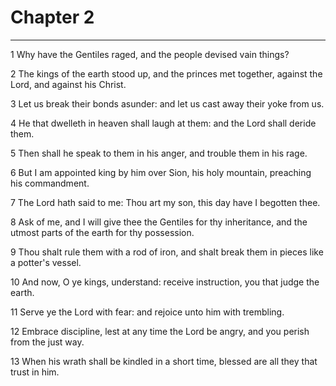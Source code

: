 # Chapter 2

***

1 Why have the Gentiles raged, and the people devised vain things?

2 The kings of the earth stood up, and the princes met together, against the Lord, and against his Christ.

3 Let us break their bonds asunder: and let us cast away their yoke from us.

4 He that dwelleth in heaven shall laugh at them: and the Lord shall deride them.

5 Then shall he speak to them in his anger, and trouble them in his rage.

6 But I am appointed king by him over Sion, his holy mountain, preaching his commandment.

7 The Lord hath said to me: Thou art my son, this day have I begotten thee.

8 Ask of me, and I will give thee the Gentiles for thy inheritance, and the utmost parts of the earth for thy possession.

9 Thou shalt rule them with a rod of iron, and shalt break them in pieces like a potter's vessel.

10 And now, O ye kings, understand: receive instruction, you that judge the earth.

11 Serve ye the Lord with fear: and rejoice unto him with trembling.

12 Embrace discipline, lest at any time the Lord be angry, and you perish from the just way.

13 When his wrath shall be kindled in a short time, blessed are all they that trust in him.

